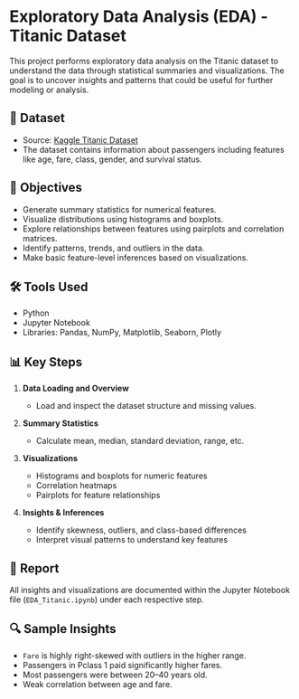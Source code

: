 # Exploratory Data Analysis (EDA) - Titanic Dataset

This project performs exploratory data analysis on the Titanic dataset to understand the data through statistical summaries and visualizations. The goal is to uncover insights and patterns that could be useful for further modeling or analysis.

## 📁 Dataset

- Source: [Kaggle Titanic Dataset](https://www.kaggle.com/competitions/titanic/data)
- The dataset contains information about passengers including features like age, fare, class, gender, and survival status.

## 📌 Objectives

- Generate summary statistics for numerical features.
- Visualize distributions using histograms and boxplots.
- Explore relationships between features using pairplots and correlation matrices.
- Identify patterns, trends, and outliers in the data.
- Make basic feature-level inferences based on visualizations.

## 🛠️ Tools Used

- Python
- Jupyter Notebook
- Libraries: Pandas, NumPy, Matplotlib, Seaborn, Plotly

## 📊 Key Steps

1. **Data Loading and Overview**  
   - Load and inspect the dataset structure and missing values.

2. **Summary Statistics**  
   - Calculate mean, median, standard deviation, range, etc.

3. **Visualizations**  
   - Histograms and boxplots for numeric features  
   - Correlation heatmaps  
   - Pairplots for feature relationships

4. **Insights & Inferences**  
   - Identify skewness, outliers, and class-based differences  
   - Interpret visual patterns to understand key features

## 📄 Report

All insights and visualizations are documented within the Jupyter Notebook file (`EDA_Titanic.ipynb`) under each respective step.

## 🔍 Sample Insights

- `Fare` is highly right-skewed with outliers in the higher range.
- Passengers in Pclass 1 paid significantly higher fares.
- Most passengers were between 20–40 years old.
- Weak correlation between age and fare.

